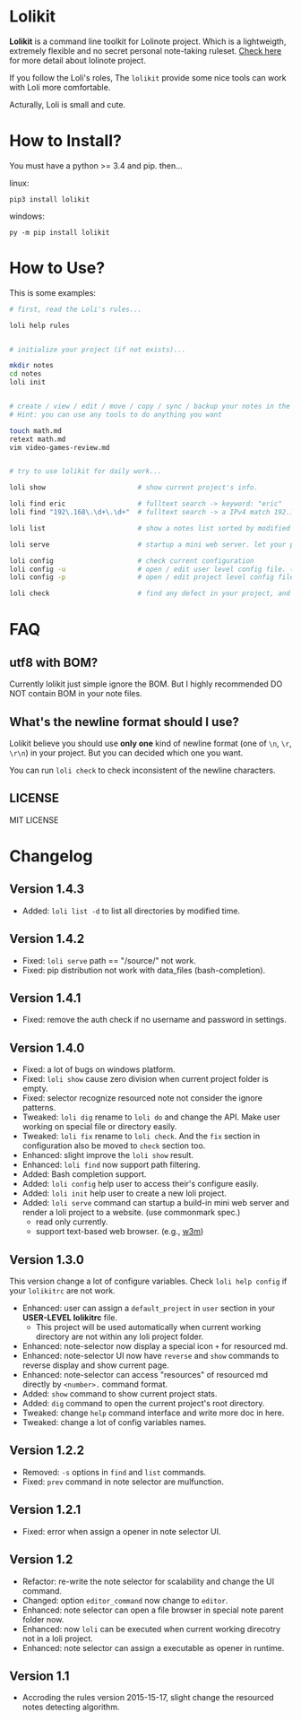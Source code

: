 # Lolikit

**Lolikit** is a command line toolkit for Lolinote project. Which is a lightweigth, extremely flexible and no secret personal note-taking ruleset. [Check here](https://bitbucket.org/civalin/lolinote/wiki) for more detail about lolinote project.

If you follow the Loli's roles, The `lolikit` provide some nice tools can work with Loli more comfortable.

Acturally, Loli is small and cute.



# How to Install?

You must have a python >= 3.4 and pip. then...

linux:

    pip3 install lolikit

windows:

    py -m pip install lolikit



# How to Use?

This is some examples:

```sh
# first, read the Loli's rules...

loli help rules


# initialize your project (if not exists)...

mkdir notes
cd notes
loli init


# create / view / edit / move / copy / sync / backup your notes in the project folder...
# Hint: you can use any tools to do anything you want

touch math.md
retext math.md
vim video-games-review.md


# try to use lolikit for daily work...

loli show                       # show current project's info.

loli find eric                  # fulltext search -> keyword: "eric"
loli find "192\.168\.\d+\.\d+"  # fulltext search -> a IPv4 match 192.168.*.*

loli list                       # show a notes list sorted by modified time

loli serve                      # startup a mini web server. let your project and data working like a web site

loli config                     # check current configuration
loli config -u                  # open / edit user level config file. (create if not exists)
loli config -p                  # open / edit project level config file. (create if not exists)

loli check                      # find any defect in your project, and (if you want) try to fix it.
```



# FAQ

## utf8 with BOM?

Currently lolikit just simple ignore the BOM. But I highly recommended DO NOT contain BOM in your note files.



## What's the newline format should I use?

Lolikit believe you should use **only one** kind of newline format (one of `\n`, `\r`, `\r\n`) in your project. But you can decided which one you want.

You can run `loli check` to check inconsistent of the newline characters.



## LICENSE

MIT LICENSE



# Changelog

## Version 1.4.3

- Added: `loli list -d` to list all directories by modified time.



## Version 1.4.2

- Fixed: `loli serve` path == "/source/" not work.
- Fixed: pip distribution not work with data_files (bash-completion).



## Version 1.4.1

- Fixed: remove the auth check if no username and password in settings.



## Version 1.4.0

- Fixed: a lot of bugs on windows platform.
- Fixed: `loli show` cause zero division when current project folder is empty.
- Fixed: selector recognize resourced note not consider the ignore patterns.
- Tweaked: `loli dig` rename to `loli do` and change the API. Make user working on special file or directory easily.
- Tweaked: `loli fix` rename to `loli check`. And the `fix` section in configuration also be moved to `check` section too.
- Enhanced: slight improve the `loli show` result.
- Enhanced: `loli find` now support path filtering.
- Added: Bash completion support.
- Added: `loli config` help user to access their's configure easily.
- Added: `loli init` help user to create a new loli project.
- Added: `loli serve` command can startup a build-in mini web server and render a loli project to a website. (use commonmark spec.)
    - read only currently.
    - support text-based web browser. (e.g., [w3m](http://w3m.sourceforge.net/))



## Version 1.3.0

This version change a lot of configure variables. Check `loli help config` if your `lolikitrc` are not work.

- Enhanced: user can assign a `default_project` in `user` section in your **USER-LEVEL lolikitrc** file.
    - This project will be used automatically when current working directory are not within any loli project folder.
- Enhanced: note-selector now display a special icon `+` for resourced md.
- Enhanced: note-selector UI now have `reverse` and `show` commands to reverse display and show current page.
- Enhanced: note-selector can access "resources" of resourced md directly by `<number>.` command format.
- Added: `show` command to show current project stats.
- Added: `dig` command to open the current project's root directory.
- Tweaked: change `help` command interface and write more doc in here.
- Tweaked: change a lot of config variables names.



## Version 1.2.2

- Removed: `-s` options in `find` and `list` commands.
- Fixed: `prev` command in note selector are mulfunction.



## Version 1.2.1

- Fixed: error when assign a opener in note selector UI.



## Version 1.2

- Refactor: re-write the note selector for scalability and change the UI command.
- Changed: option `editor_command` now change to `editor`.
- Enhanced: note selector can open a file browser in special note parent folder now.
- Enhanced: now `loli` can be executed when current working direcotry not in a loli project.
- Enhanced: note selector can assign a executable as opener in runtime.



## Version 1.1

- Accroding the rules version 2015-15-17, slight change the resourced notes detecting algorithm.
